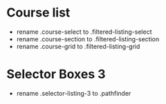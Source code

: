# Course list
- rename .course-select to .filtered-listing-select
- rename .course-section to .filtered-listing-section
- rename .course-grid to .filtered-listing-grid

# Selector Boxes 3
- rename .selector-listing-3 to .pathfinder